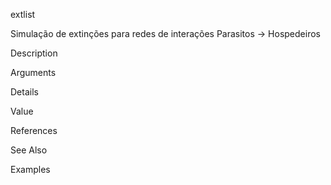 extlist

Simulação de extinções para redes de interações Parasitos -> Hospedeiros

Description

Arguments

Details

Value

References

See Also

Examples



